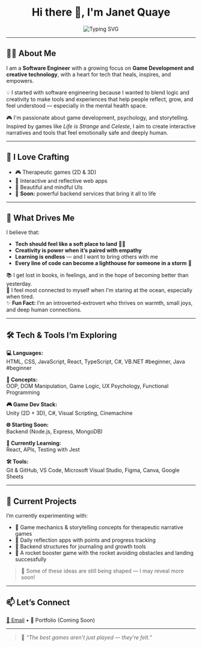 <h1 align="center">Hi there 👋, I'm Janet Quaye</h1>

<p align="center">
  <img src="https://readme-typing-svg.demolab.com?font=Fira+Code&pause=1000&center=true&vCenter=true&width=650&lines=Software+Engineer+%7C+Game+Developer;Creative+Technologist+%7C+Healing+through+Code;Currently+Exploring+3D+and+2D+Game+Development+;And+Backend+Development+As+Well;Passionate+about+People%2C+Stories%2C+Psychology" alt="Typing SVG" />
</p>

---

## 👩‍💻 About Me

I am a **Software Engineer** with a growing focus on **Game Development and creative technology**, with a heart for tech that heals, inspires, and empowers.

💡 I started with software engineering because I wanted to blend logic and creativity to make tools and experiences that help people reflect, grow, and feel understood — especially in the mental health space.

🎮 I'm passionate about game development, psychology, and storytelling. Inspired by games like *Life is Strange* and *Celeste*, I aim to create interactive narratives and tools that feel emotionally safe and deeply human.

---

## 🚀 I Love Crafting

- 🎮 Therapeutic games (2D & 3D)  
- 🧠 Interactive and reflective web apps  
- 🌸 Beautiful and mindful UIs  
- 🔌 **Soon:** powerful backend services that bring it all to life  

---

## 🌟 What Drives Me

I believe that:

- **Tech should feel like a soft place to land** 🧠💛  
- **Creativity is power when it’s paired with empathy**  
- **Learning is endless** — and I want to bring others with me  
- **Every line of code can become a lighthouse for someone in a storm** 🌊  

📚 I get lost in books, in feelings, and in the hope of becoming better than yesterday.  
🌊 I feel most connected to myself when I'm staring at the ocean, especially when tired.  
✨ **Fun Fact:** I’m an introverted-extrovert who thrives on warmth, small joys, and deep human connections.

---

## 🛠️ Tech & Tools I’m Exploring

**💻 Languages:**  
HTML, CSS, JavaScript, React, TypeScript, C#, VB.NET #beginner, Java #beginner

**🧠 Concepts:**  
OOP, DOM Manipulation, Game Logic, UX Psychology, Functional Programming

**🎮 Game Dev Stack:**  
Unity (2D + 3D), C#, Visual Scripting, Cinemachine

**🌐 Starting Soon:**  
Backend (Node.js, Express, MongoDB)

**🧪 Currently Learning:**  
React, APIs, Testing with Jest

**🛠️ Tools:**  
Git & GitHub, VS Code, Microsoft Visual Studio, Figma, Canva, Google Sheets

---

## 📌 Current Projects

I’m currently experimenting with:

- 🧠 Game mechanics & storytelling concepts for therapeutic narrative games  
- 🧩 Daily reflection apps with points and progress tracking  
- 🔌 Backend structures for journaling and growth tools
- 🚀 A rocket booster game with the rocket avoiding obstacles and landing successfully

> 💬 Some of these ideas are still being shaped — I may reveal more soon!

---

## 📫 Let’s Connect

<p align="left">
  <a href="mailto:janetquayenaa@gmail.com">📩 Email</a> • 🌟 Portfolio (Coming Soon)
</p>

---

> 💬 *“The best games aren't just played — they’re felt.”*
